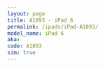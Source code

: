 ```yaml
---
layout: page
title: A1893 - iPad 6
permalink: /ipads/iPad-A1893/
model_name: iPad 6
aka: 
code: A1893
sim: true
---
```

